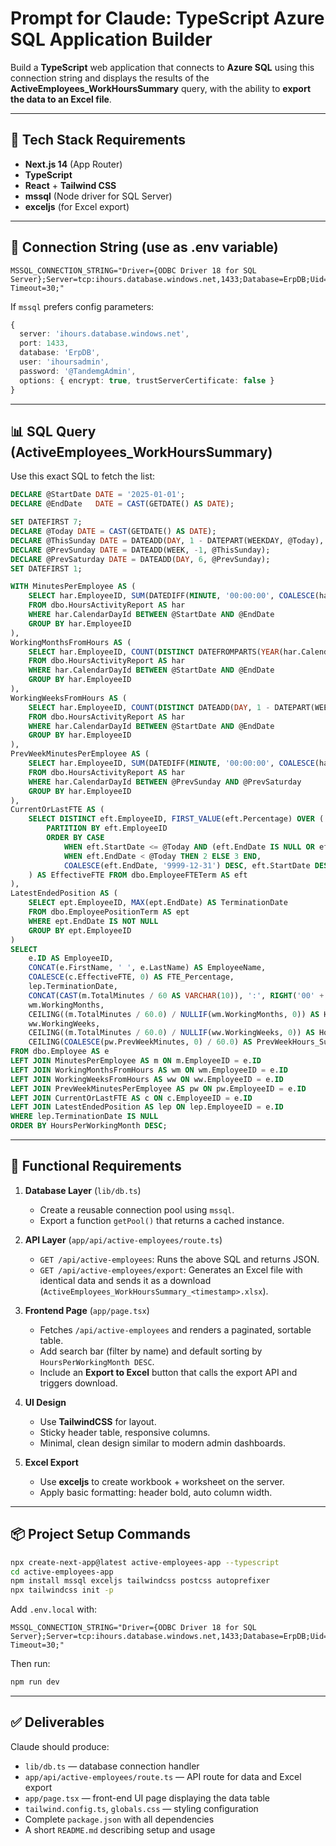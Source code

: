# Prompt for Claude: TypeScript Azure SQL Application Builder

Build a **TypeScript** web application that connects to **Azure SQL** using this connection string and displays the results of the **ActiveEmployees_WorkHoursSummary** query, with the ability to **export the data to an Excel file**.

---

## 🔧 Tech Stack Requirements
- **Next.js 14** (App Router)
- **TypeScript**
- **React** + **Tailwind CSS**
- **mssql** (Node driver for SQL Server)
- **exceljs** (for Excel export)

---

## 🔐 Connection String (use as .env variable)
```
MSSQL_CONNECTION_STRING="Driver={ODBC Driver 18 for SQL Server};Server=tcp:ihours.database.windows.net,1433;Database=ErpDB;Uid=ihoursadmin;Pwd=@TandemgAdmin;Encrypt=yes;TrustServerCertificate=no;MultipleActiveResultSets=yes;Connection Timeout=30;"
```
If `mssql` prefers config parameters:
```ts
{
  server: 'ihours.database.windows.net',
  port: 1433,
  database: 'ErpDB',
  user: 'ihoursadmin',
  password: '@TandemgAdmin',
  options: { encrypt: true, trustServerCertificate: false }
}
```

---

## 📊 SQL Query (ActiveEmployees_WorkHoursSummary)
Use this exact SQL to fetch the list:

```sql
DECLARE @StartDate DATE = '2025-01-01';
DECLARE @EndDate   DATE = CAST(GETDATE() AS DATE);

SET DATEFIRST 7;
DECLARE @Today DATE = CAST(GETDATE() AS DATE);
DECLARE @ThisSunday DATE = DATEADD(DAY, 1 - DATEPART(WEEKDAY, @Today), @Today);
DECLARE @PrevSunday DATE = DATEADD(WEEK, -1, @ThisSunday);
DECLARE @PrevSaturday DATE = DATEADD(DAY, 6, @PrevSunday);
SET DATEFIRST 1;

WITH MinutesPerEmployee AS (
    SELECT har.EmployeeID, SUM(DATEDIFF(MINUTE, '00:00:00', COALESCE(har.Duration, '00:00:00'))) AS TotalMinutes
    FROM dbo.HoursActivityReport AS har
    WHERE har.CalendarDayId BETWEEN @StartDate AND @EndDate
    GROUP BY har.EmployeeID
),
WorkingMonthsFromHours AS (
    SELECT har.EmployeeID, COUNT(DISTINCT DATEFROMPARTS(YEAR(har.CalendarDayId), MONTH(har.CalendarDayId), 1)) AS WorkingMonths
    FROM dbo.HoursActivityReport AS har
    WHERE har.CalendarDayId BETWEEN @StartDate AND @EndDate
    GROUP BY har.EmployeeID
),
WorkingWeeksFromHours AS (
    SELECT har.EmployeeID, COUNT(DISTINCT DATEADD(DAY, 1 - DATEPART(WEEKDAY, har.CalendarDayId), har.CalendarDayId)) AS WorkingWeeks
    FROM dbo.HoursActivityReport AS har
    WHERE har.CalendarDayId BETWEEN @StartDate AND @EndDate
    GROUP BY har.EmployeeID
),
PrevWeekMinutesPerEmployee AS (
    SELECT har.EmployeeID, SUM(DATEDIFF(MINUTE, '00:00:00', COALESCE(har.Duration, '00:00:00'))) AS PrevWeekMinutes
    FROM dbo.HoursActivityReport AS har
    WHERE har.CalendarDayId BETWEEN @PrevSunday AND @PrevSaturday
    GROUP BY har.EmployeeID
),
CurrentOrLastFTE AS (
    SELECT DISTINCT eft.EmployeeID, FIRST_VALUE(eft.Percentage) OVER (
        PARTITION BY eft.EmployeeID
        ORDER BY CASE 
            WHEN eft.StartDate <= @Today AND (eft.EndDate IS NULL OR eft.EndDate > @Today) THEN 1
            WHEN eft.EndDate < @Today THEN 2 ELSE 3 END,
            COALESCE(eft.EndDate, '9999-12-31') DESC, eft.StartDate DESC
    ) AS EffectiveFTE FROM dbo.EmployeeFTETerm AS eft
),
LatestEndedPosition AS (
    SELECT ept.EmployeeID, MAX(ept.EndDate) AS TerminationDate
    FROM dbo.EmployeePositionTerm AS ept
    WHERE ept.EndDate IS NOT NULL
    GROUP BY ept.EmployeeID
)
SELECT
    e.ID AS EmployeeID,
    CONCAT(e.FirstName, ' ', e.LastName) AS EmployeeName,
    COALESCE(c.EffectiveFTE, 0) AS FTE_Percentage,
    lep.TerminationDate,
    CONCAT(CAST(m.TotalMinutes / 60 AS VARCHAR(10)), ':', RIGHT('00' + CAST(m.TotalMinutes % 60 AS VARCHAR(2)), 2)) AS Total_HHMM,
    wm.WorkingMonths,
    CEILING((m.TotalMinutes / 60.0) / NULLIF(wm.WorkingMonths, 0)) AS HoursPerWorkingMonth,
    ww.WorkingWeeks,
    CEILING((m.TotalMinutes / 60.0) / NULLIF(ww.WorkingWeeks, 0)) AS HoursPerWorkingWeek,
    CEILING(COALESCE(pw.PrevWeekMinutes, 0) / 60.0) AS PrevWeekHours_SunSat
FROM dbo.Employee AS e
LEFT JOIN MinutesPerEmployee AS m ON m.EmployeeID = e.ID
LEFT JOIN WorkingMonthsFromHours AS wm ON wm.EmployeeID = e.ID
LEFT JOIN WorkingWeeksFromHours AS ww ON ww.EmployeeID = e.ID
LEFT JOIN PrevWeekMinutesPerEmployee AS pw ON pw.EmployeeID = e.ID
LEFT JOIN CurrentOrLastFTE AS c ON c.EmployeeID = e.ID
LEFT JOIN LatestEndedPosition AS lep ON lep.EmployeeID = e.ID
WHERE lep.TerminationDate IS NULL
ORDER BY HoursPerWorkingMonth DESC;
```

---

## 🧠 Functional Requirements
1. **Database Layer** (`lib/db.ts`)
   - Create a reusable connection pool using `mssql`.
   - Export a function `getPool()` that returns a cached instance.

2. **API Layer** (`app/api/active-employees/route.ts`)
   - `GET /api/active-employees`: Runs the above SQL and returns JSON.
   - `GET /api/active-employees/export`: Generates an Excel file with identical data and sends it as a download (`ActiveEmployees_WorkHoursSummary_<timestamp>.xlsx`).

3. **Frontend Page** (`app/page.tsx`)
   - Fetches `/api/active-employees` and renders a paginated, sortable table.
   - Add search bar (filter by name) and default sorting by `HoursPerWorkingMonth DESC`.
   - Include an **Export to Excel** button that calls the export API and triggers download.

4. **UI Design**
   - Use **TailwindCSS** for layout.
   - Sticky header table, responsive columns.
   - Minimal, clean design similar to modern admin dashboards.

5. **Excel Export**
   - Use **exceljs** to create workbook + worksheet on the server.
   - Apply basic formatting: header bold, auto column width.

---

## 📦 Project Setup Commands
```bash
npx create-next-app@latest active-employees-app --typescript
cd active-employees-app
npm install mssql exceljs tailwindcss postcss autoprefixer
npx tailwindcss init -p
```

Add `.env.local` with:
```
MSSQL_CONNECTION_STRING="Driver={ODBC Driver 18 for SQL Server};Server=tcp:ihours.database.windows.net,1433;Database=ErpDB;Uid=ihoursadmin;Pwd=@TandemgAdmin;Encrypt=yes;TrustServerCertificate=no;MultipleActiveResultSets=yes;Connection Timeout=30;"
```

Then run:
```bash
npm run dev
```

---

## ✅ Deliverables
Claude should produce:
- `lib/db.ts` — database connection handler
- `app/api/active-employees/route.ts` — API route for data and Excel export
- `app/page.tsx` — front-end UI page displaying the data table
- `tailwind.config.ts`, `globals.css` — styling configuration
- Complete `package.json` with all dependencies
- A short `README.md` describing setup and usage
